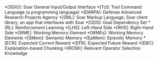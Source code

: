 <!-- markdownlint-disable-file MD041-->

*[SGIO]: Soar General Input/Output Interface
*[Tcl]: Tool Command Language (a programming language)
*[DARPA]: Defense Advanced Research Projects Agency
*[SML]: Soar Markup Language; Soar client library; an app that interfaces with Soar
*[GDS]: Goal Dependency Set
*[RL]: Reinforcement Learning
*[LHS]: Left-Hand Side
*[RHS]: Right-Hand Side
*[WME]: Working Memory Element
*[WMEs]: Working Memory Elements
*[SMem]: Semantic Memory
*[EpMem]: Episodic Memory
*[ECR]: Expected Current Reward
*[EFR]: Expected Future Reward
*[EBC]: Explanation-based Chunking
*[ROSK]: Relevant Operator Selection Knowledge
